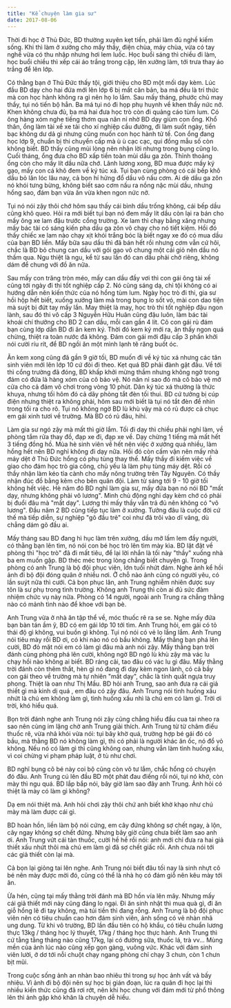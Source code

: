 ```yaml
---
title: "Kể chuyện làm gia sư"
date: 2017-08-06
---
```


Thời đi học ở Thủ Đức, BD thường xuyên kẹt tiền, phải làm đủ nghề kiếm sống. Khi thì làm ở xưởng cho mấy thầy, điện chùa, máy chùa, vừa có tay nghề vừa có thu nhập nhưng hơi lem luốc. Học buổi sáng thì chiều đi làm, học buổi chiều thì xếp cái áo trắng trong cặp, lên xưởng làm, tới trưa thay áo trắng để lên lớp.

Có thằng bạn ở Thủ Đức thấy tội, giới thiệu cho BD một mối dạy kèm. Lúc đầu BD dạy cho hai đứa mới lên lớp 6 bị mất căn bản, ba má đều là trí thức mà con học hành không ra gì nên họ lo lắm. Sau mấy tháng, phước chủ may thầy, tụi nó tiến bộ hẳn. Ba má tụi nó đi họp phụ huynh về khen thầy nức nở. Khen không chưa đủ, ba má hai đưa học trò còn đi quảng cáo tùm lum. Có ông hàng xóm nghe tiếng thơm qua năn nỉ nhờ BD dạy giùm con ổng. Khổ thân, ổng làm tài xế xe tải cho xí nghiệp cầu đường, đi làm suốt ngày, tiền bạc không dư dả gì nhưng cũng muốn con học hành tử tế. Con ổng đang học lớp 9, chuẩn bị thi chuyển cấp mà ù ù cạc cạc, qui đồng mẫu số còn không biết. BD thấy cũng mủi lòng nên nhận lời nhưng trong bụng cũng lo. Cuối tháng, ổng đưa cho BD xấp tiền toàn mùi dầu ga zôn. Thỉnh thoảng ổng còn cho mấy lít dầu nữa chớ. Lãnh lương xong, BD mua được mấy ký gạo, mấy con cá khô đem về ký túc xá. Tụi bạn cùng phòng có cái bếp khô dầu bỏ lăn lóc lâu nay, cả bọn hí hửng đổ dầu vô nấu cơm. Ai dè dầu ga zôn nó khói tưng bừng, không biết sao cơm nấu ra nồng nặc mùi dầu, nhưng hổng sao, đám bạn vừa ăn vừa khen ngon nức nở.

Tụi nó nói zậy thôi chớ hôm sau thấy cái bình dầu trống không, cái bếp dầu cũng khô queo. Hỏi ra mới biết tụi bạn nó đem mấy lít dầu còn lại ra bán cho mấy ông xe lam đậu trước cổng trường. Xe lam thì chạy bằng xăng nhưng mấy bác tài có sáng kiến pha dầu ga zôn vô chạy cho nó tiết kiệm. Hồi đó thấy chiếc xe lam nào chạy xịt khói trắng bóc là biết ngay xe đó có mua dầu của bạn BD liền. Mấy bữa sau dầu thì đã bán hết rồi nhưng cơm vẫn cứ hôi, chắc là BD bỏ chung can dầu với gói gạo vô chung một cái giỏ nên dầu nó thấm qua. Ngu thiệt là ngu, kể từ sau lần đó can dầu phải chở riêng, không dám để chung với đồ ăn nữa. 

Sau mấy con trăng tròn méo, mấy can dầu đầy vơi thì con gái ông tài xế cũng tới ngày đi thi tốt nghiệp cấp 2. Nó cũng sáng dạ, chỉ tội không có ai hướng dẫn nên kiến thức của nó hổng tùm lum. Ngày học trò đi thi, gia sư hồi hộp hết biết, xuống xưởng làm mà trong bụng lo sốt vó, mài con dao tiện mà suýt bị đứt tay mấy lần. May thiệt là may, học trò thi tốt nghiệp đậu ngon lành, sau đó thi vô cấp 3 Nguyễn Hữu Huân cũng đậu luôn, làm bác tài khoái chí thưởng cho BD 2 can dầu, mỗi can gần 4 lít. Cô con gái rủ đám bạn cùng lớp dẫn BD đi ăn kem ký. Thời đó kem ký mới ra, ăn thấy ngon quá chừng, thiệt ra toàn nước đá không. Đám con gái mới đậu cấp 3 phấn khởi nói cười ríu rít, để BD ngồi ăn một mình lạnh tê răng buốt óc.

Ăn kem xong cũng đã gần 9 giờ tối, BD muốn đi về ký túc xá nhưng các tân sinh viên mới lên lớp 10 cứ đòi đi theo. Kẹt quá BD phải đành gật đầu. Về tới thì cổng trường đã đóng, BD khấp khởi mừng thầm nhưng không ngờ trong đám có đứa là hàng xóm của cô bảo vệ. Nó năn nỉ sao đó mà cô bảo vệ mở cửa cho cả đám vô chơi trong vòng 10 phút. Dân ký túc xá thường là thức khuya, nhưng tối hôm đó cả dãy phòng tắt đèn tối thui. BD cứ tưởng bị cúp điện nhưng thiệt ra không phải, hôm sau mới biết là tụi nó tắt đèn để nhìn trong tối ra cho rõ. Tụi nó không ngờ BD lù khù vậy mà có rủ được cả chục em gái xinh tươi về trường. Mà BD có rủ đâu, hihi.

Làm gia sư ngó zậy mà mất thì giờ lắm. Tối đi dạy thì chiều phải nghỉ làm, về phòng tắm rửa thay đồ, đạp xe đi, đạp xe về. Dạy chừng 1 tiếng mà mất hết 3 tiếng đồng hồ. Mùa hè sinh viên về hết nên việc ở xưởng quá nhiều, làm hổng hết nên BD nghỉ không đi dạy nữa. Hồi đó còn cấm vận nên mấy nhà máy dệt ở Thủ Đức hổng có phụ tùng thay thế. Mấy thầy đi kiếm việc về giao cho đám học trò gia công, chủ yếu là làm phụ tùng máy dệt. Rồi có thầy nhận làm kéo tỉa cành cho mấy nông trường trên Tây Nguyên. Có thầy nhận đúc đồ bằng kẽm cho bên quân đội. Làm từ sáng tới 9 - 10 giờ tối không hết việc.
Hè năm đó BD nghỉ làm gia sư, mấy đứa bạn nó nói  BD "mất dạy, nhưng không phải vô lương". Mình chủ động nghỉ dạy kèm chớ có phải bị đuổi đâu mà "mất dạy". Lương thì mấy thầy vẫn trả đủ nên không có "vô lương". Đầu năm 2 BD cũng tiếp tục làm ở xưởng. Tưởng đâu là cuộc đời cứ thế mà tiếp diễn, sự nghiệp "gõ đầu trẻ" coi như đã trôi vào dĩ vãng, dù chẳng dám gõ đầu ai. 

Mấy tháng sau BD đang hì hục làm trên xưởng, dầu mỡ lấm lem đầy người, có thằng bạn lên tìm, nó nói con bé học trò lên tìm mày kìa. BD lật đật về phòng thì "học trò" đã đi mất tiêu, để lại lời nhắn là tối này "thầy" xuống nhà ba em muốn gặp. BD théc méc trong lòng chẳng biết chuyện gì. Trong phòng có anh Trung là bộ đội phục viên, lớn tuổi nhứt đám. Nghe ảnh kể hồi ảnh đi bộ đội đóng quân ở nhiều nơi. Ở chỗ nào ảnh cũng có người yêu, có lần suýt nữa thì cưới. Cả bọn phục lăn, anh Trung nghiễm nhiên được suy tôn là sư phụ trong tình trường. Không anh Trung thì còn ai đủ sức đảm nhiệm chức vụ này nữa. Phòng có 14 người, ngoài anh Trung ra chẳng thằng nào có mảnh tình nào để khoe với bạn bè. 

Anh Trung vừa ở nhà ăn tập thể về, móc thuốc rê ra se se. Nghe mấy đứa bạn bàn tán ầm ỹ, BD có em gái lớp 10 tới tìm. Anh Trung hỏi, em gái có tỏ thái độ gì không, vui buồn gì không. Tụi nó nói có vẻ lo lắng lắm. Anh Trung nói tiêu mày rồi BD ơi, có khi nào nó có bầu không. Mấy thằng bạn phá lên cười, BD đỏ mặt nói em có làm gì đâu mà anh nói zậy.
Mấy thằng bạn trời đánh cùng phòng phá lên cười, không ngờ BD ngó lù khù zậy mà vác lu chạy hồi nào không ai biết. BD ráng cãi, tao đâu có vác lu gì đâu. 
Mấy thằng trời đánh còn thêm thắt, hèn gì nó đang đi dạy kèm ngon lành, có cả bầy con gái theo về trường mà tự nhiên "mất dạy", chắc là tính quất ngựa truy phong. Thiệt là oan như Thị Mầu.
BD hỏi anh Trung, sao anh đưa ra cái giả thiết gì mà kinh dị quá , em đâu có zậy đâu. Anh Trung nói tình huống xấu nhứt là chú em không làm gì, tình huống xấu nhì là chú em có làm gì. Trời ơi trời, khó hiểu quá.

Bọn trời đánh nghe anh Trung nói zậy cũng chẳng hiểu đầu cua tai nheo ra sao nên cùng im lặng chờ anh Trung giải thích. Anh Trung từ từ châm điếu thuốc rê, vừa nhả khói vừa nói: tụi bây khờ quá, trường hợp bé gái đó có bầu, mà thằng BD nó không làm gì, thì có phải là người khác ăn ốc, nó đổ vỏ không. Nếu nó có làm gì thì cũng không oan, nhưng vẫn làm tình huống xấu, vì coi chừng vi phạm pháp luật, ở tù như chơi. 

BD nghĩ bụng cô bé này coi bộ cũng còn vô tư lắm, chắc hổng có chuyện đó đâu. Anh Trung cú lên đầu BD một phát đau điếng rồi nói, tụi nó khờ, còn mày thì ngu quá.
BD lắp bắp nói, bây giờ làm sao đây anh Trung. Ảnh hỏi có thiệt là mày có làm gì không?

Dạ em nói thiệt mà. 
Anh hỏi chơi zậy thôi chứ anh biết khờ khạo như chú mày mà làm được cái gì.
  
BD hoàn hồn, liền làm bộ nói cứng, em cây đứng không sợ chết ngay, à lộn, cây ngay không sợ chết đứng. Nhưng bây giờ cũng chưa biết làm sao anh ơi. Anh Trung vứt cái tàn thuốc, cười hề hề rồi nói: anh mới chỉ đưa ra hai giả thiết xấu nhứt thôi mà chú em làm gì đã sợ chết giấc rồi. Anh chưa nói tới các giả thiết còn lại mà.

Cả bọn lại giỏng tai lên nghe. Anh Trung nói biết đâu tối nay là sinh nhựt cô bé nên mày được mời đó, cũng có thể là nhà họ có đám giỗ nên kêu mày tới ăn. 

Ừa hén, cũng tại mấy thằng trời đánh mà BD hồn vía lên mây. Nhưng mấy cái giả thiết mới này cũng đáng lo ngại. Đi ăn sinh nhật thì mua quà gì, đi ăn giỗ hổng lẽ đi tay không, mà túi tiền thì đang rỗng.
Anh Trung là bộ đội phục viên nên có tiêu chuẩn cao hơn đám sinh viên, ảnh sống có vẻ nhàn nhã ung dung. Từ khi vô trường, BD lần đầu tiên có hộ khẩu, có tiêu chuẩn lương thực 13kg / tháng học lý thuyết, 17kg / tháng học thực hành. Anh Trung thì cứ tằng tằng tháng nào cũng 17kg, lại có đường sữa, thuốc lá, trà vv... Mùng mền của ảnh lúc nào cũng xếp gọn gàng, vuông vức. Khác với đám sinh viên lười, ở dơ tới nỗi chuột chạy ngang phòng chỉ chạy 3 chưn, còn 1 chưn bịt mũi. 

Trong cuộc sống ảnh an nhàn bao nhiêu thì trong sự học ảnh vất vả bấy nhiêu. Vì ảnh đi bộ đội nên sự học bị gián đoạn, lúc ra quân đi học lại thì nhiều kiến thức cũng đã rơi rớt, nên khi học chung với đám mới từ phổ thông lên thì ảnh gặp khó khăn là chuyện dễ hiểu.
